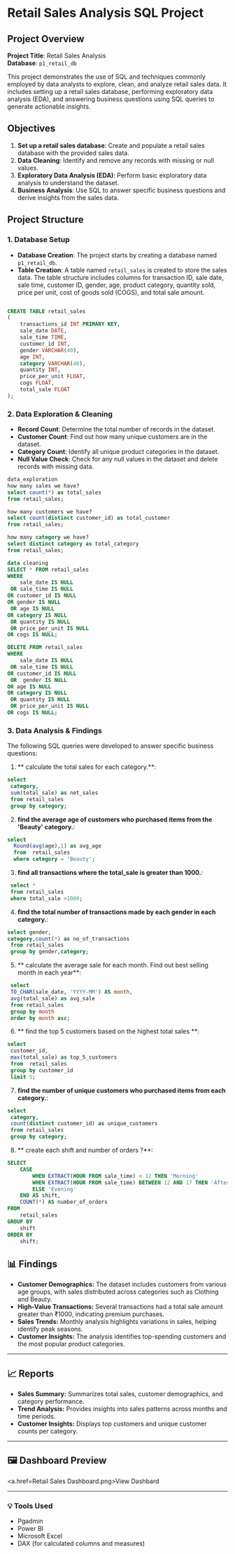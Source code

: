 # Retail Sales Analysis SQL Project

## Project Overview

**Project Title**: Retail Sales Analysis  
**Database**: `p1_retail_db`

This project demonstrates the use of SQL and techniques commonly employed by data analysts to explore, clean, and analyze retail sales data. It includes setting up a retail sales database, performing exploratory data analysis (EDA), and answering business questions using SQL queries to generate actionable insights.
## Objectives

1. **Set up a retail sales database**: Create and populate a retail sales database with the provided sales data.
2. **Data Cleaning**: Identify and remove any records with missing or null values.
3. **Exploratory Data Analysis (EDA)**: Perform basic exploratory data analysis to understand the dataset.
4. **Business Analysis**: Use SQL to answer specific business questions and derive insights from the sales data.

## Project Structure

### 1. Database Setup

- **Database Creation**: The project starts by creating a database named `p1_retail_db`.
- **Table Creation**: A table named `retail_sales` is created to store the sales data. The table structure includes columns for transaction ID, sale date, sale time, customer ID, gender, age, product category, quantity sold, price per unit, cost of goods sold (COGS), and total sale amount.

```sql

CREATE TABLE retail_sales
(
    transactions_id INT PRIMARY KEY,
    sale_date DATE,	
    sale_time TIME,
    customer_id INT,	
    gender VARCHAR(40),
    age INT,
    category VARCHAR(40),
    quantity INT,
    price_per_unit FLOAT,	
    cogs FLOAT,
    total_sale FLOAT
);
```

### 2. Data Exploration & Cleaning

- **Record Count**: Determine the total number of records in the dataset.
- **Customer Count**: Find out how many unique customers are in the dataset.
- **Category Count**: Identify all unique product categories in the dataset.
- **Null Value Check**: Check for any null values in the dataset and delete records with missing data.

```sql
data_exploration
how many sales we have?
select count(*) as total_sales
from retail_sales;

how many customers we have?
select count(distinct customer_id) as total_customer
from retail_sales;

how many category we have?
select distinct category as total_category
from retail_sales;

data cleaning
SELECT * FROM retail_sales
WHERE 
    sale_date IS NULL
 OR sale_time IS NULL
OR customer_id IS NULL
OR gender IS NULL
 OR age IS NULL
OR category IS NULL
 OR quantity IS NULL
 OR price_per_unit IS NULL
OR cogs IS NULL;

DELETE FROM retail_sales
WHERE 
    sale_date IS NULL
 OR sale_time IS NULL
OR customer_id IS NULL
 OR  gender IS NULL
OR age IS NULL
OR category IS NULL
 OR quantity IS NULL
 OR price_per_unit IS NULL
OR cogs IS NULL;
```

### 3. Data Analysis & Findings

The following SQL queries were developed to answer specific business questions:

1. ** calculate the total sales for each category.**:
```sql
select
 category,
 sum(total_sale) as net_sales
 from retail_sales
 group by category;
```
2. **find the average age of customers who purchased items from the 'Beauty' category.**:
```sql
select 
  Round(avg(age),1) as avg_age
  from  retail_sales
  where category = 'Beauty';
```
3. **find all transactions where the total_sale is greater than 1000.**:
```sql
 select *
 from retail_sales
 where total_sale >1000;

```

4. **find the total number of transactions made by each gender in each category.**:
```sql
select gender,
category,count(*) as no_of_transactions
 from retail_sales
 group by gender,category;

```

5. ** calculate the average sale for each month. Find out best selling month in each year**:
```sql
 select 
 TO_CHAR(sale_date, 'YYYY-MM') AS month,
 avg(total_sale) as avg_sale
 from retail_sales
 group by month
 order by month asc;

```

6. ** find the top 5 customers based on the highest total sales **:
```sql
select 
 customer_id,
 max(total_sale) as top_5_customers
 from  retail_sales
 group by customer_id
 limit 5;
```
7. **find the number of unique customers who purchased items from each category.**:
```sql
select 
 category,
 count(distinct customer_id) as unique_customers
 from retail_sales
 group by category;
```
8. ** create each shift and number of orders ?**:
```sql
SELECT
    CASE
        WHEN EXTRACT(HOUR FROM sale_time) < 12 THEN 'Morning'
        WHEN EXTRACT(HOUR FROM sale_time) BETWEEN 12 AND 17 THEN 'Afternoon'
        ELSE 'Evening'
    END AS shift,
    COUNT(*) AS number_of_orders
FROM
    retail_sales
GROUP BY
    shift
ORDER BY
    shift;
```
## 📊 Findings

- **Customer Demographics:** The dataset includes customers from various age groups, with sales distributed across categories such as Clothing and Beauty.  
- **High-Value Transactions:** Several transactions had a total sale amount greater than ₹1000, indicating premium purchases.  
- **Sales Trends:** Monthly analysis highlights variations in sales, helping identify peak seasons.  
- **Customer Insights:** The analysis identifies top-spending customers and the most popular product categories.

---

## 📈 Reports

- **Sales Summary:** Summarizes total sales, customer demographics, and category performance.  
- **Trend Analysis:** Provides insights into sales patterns across months and time periods.  
- **Customer Insights:** Displays top customers and unique customer counts per category.

---

## 🖼️ Dashboard Preview

<a.href=Retail Sales Dashboard.png>View Dashbard</a>

---

### 💡 Tools Used
- Pgadmin
- Power BI  
- Microsoft Excel  
- DAX (for calculated columns and measures)

